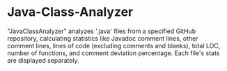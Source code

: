# Java-Class-Analyzer
 "JavaClassAnalyzer" analyzes '.java' files from a specified GitHub repository, calculating statistics like Javadoc comment lines, other comment lines, lines of code (excluding comments and blanks), total LOC, number of functions, and comment deviation percentage. Each file's stats are displayed separately.
